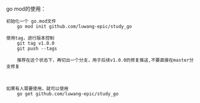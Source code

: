 go mod的使用：

    初始化一个 go.mod文件
        go mod init github.com/luwang-epic/study_go

    使用tag，进行版本控制
        git tag v1.0.0
        git push --tags

        推荐在这个状态下，再切出一个分支，用于后续v1.0.0的修复推送,不要直接在master分支修复

    

    如果有人需要使用，就可以使用
        go get github.com/luwang-epic/study_go